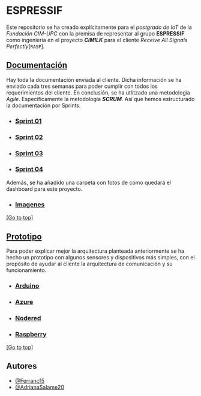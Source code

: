 # ESPRESSIF
Este repositorio se ha creado explícitamente para el _postgrado de IoT_ de la _Fundación CIM-UPC_ con la premisa de representar al grupo **ESPRESSIF** como ingeniería en el proyecto _**CIMILK**_ para el cliente _Receive All Signals Perfectly_[`RASP`].

## [Documentación](/Documentación)
Hay toda la documentación enviada al cliente. Dicha información se ha enviado cada tres semanas para poder cumplir con todos los requerimientos del cliente. 
En conclusión, se ha utlitzado una metodologia _Agile_. Especificamente la metodologia _**SCRUM**_. 
Así que hemos estructurado la documentación por Sprints.

- ### [Sprint 01](/Documentaci%C3%B3n/Sprint%2001)

- ### [Sprint 02](/Documentaci%C3%B3n/Sprint%2002)

- ### [Sprint 03](/Documentaci%C3%B3n/Sprint%2003)

- ### [Sprint 04](/Documentaci%C3%B3n/Sprint%2004)


Además, se ha añadido una carpeta con fotos de como quedará el dashboard para este proyecto.
- ### [Imagenes](/Documentaci%C3%B3n/Imágenes)


[[Go to top]](#ESPRESSIF)


## [Prototipo](/Prototipo)
Para poder explicar mejor la arquitectura planteada anteriormente se ha hecho un prototipo con algunos sensores y dispositivos más simples, con el propósito de ayudar al cliente la arquitectura de comunicación y su funcionamiento. 

- ### [Arduino](/Prototipo/Arduino)

- ### [Azure](/Prototipo/Azure)

- ### [Nodered](/Prototipo/Nodered)

- ### [Raspberry](/Prototipo/Raspberry)


[[Go to top]](#ESPRESSIF)

## Autores
- [@Ferrancf5](https://github.com/Ferrancf5)
- [@AdrianaSalame20](https://github.com/AdrianaSalame20)
